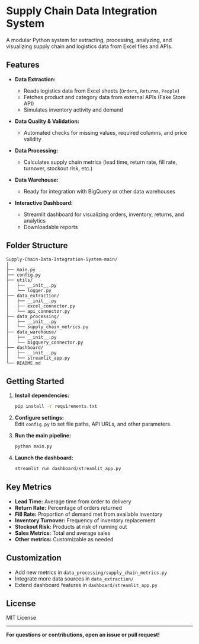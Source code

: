 # Supply Chain Data Integration System

A modular Python system for extracting, processing, analyzing, and visualizing supply chain and logistics data from Excel files and APIs.

## Features

- **Data Extraction:**  
  - Reads logistics data from Excel sheets (`Orders`, `Returns`, `People`)
  - Fetches product and category data from external APIs (Fake Store API)
  - Simulates inventory activity and demand

- **Data Quality & Validation:**  
  - Automated checks for missing values, required columns, and price validity

- **Data Processing:**  
  - Calculates supply chain metrics (lead time, return rate, fill rate, turnover, stockout risk, etc.)

- **Data Warehouse:**  
  - Ready for integration with BigQuery or other data warehouses

- **Interactive Dashboard:**  
  - Streamlit dashboard for visualizing orders, inventory, returns, and analytics
  - Downloadable reports

## Folder Structure

```
Supply-Chain-Data-Integration-System-main/
│
├── main.py
├── config.py
├── utils/
│   ├── __init__.py
│   └── logger.py
├── data_extraction/
│   ├── __init__.py
│   ├── excel_connector.py
│   └── api_connector.py
├── data_processing/
│   ├── __init__.py
│   └── supply_chain_metrics.py
├── data_warehouse/
│   ├── __init__.py
│   └── bigquery_connector.py
├── dashboard/
│   ├── __init__.py
│   └── streamlit_app.py
└── README.md
```

## Getting Started

1. **Install dependencies:**
    ```sh
    pip install -r requirements.txt
    ```

2. **Configure settings:**  
   Edit `config.py` to set file paths, API URLs, and other parameters.

3. **Run the main pipeline:**
    ```sh
    python main.py
    ```

4. **Launch the dashboard:**
    ```sh
    streamlit run dashboard/streamlit_app.py
    ```

## Key Metrics

- **Lead Time:** Average time from order to delivery
- **Return Rate:** Percentage of orders returned
- **Fill Rate:** Proportion of demand met from available inventory
- **Inventory Turnover:** Frequency of inventory replacement
- **Stockout Risk:** Products at risk of running out
- **Sales Metrics:** Total and average sales
- **Other metrics:** Customizable as needed

## Customization

- Add new metrics in `data_processing/supply_chain_metrics.py`
- Integrate more data sources in `data_extraction/`
- Extend dashboard features in `dashboard/streamlit_app.py`

## License

MIT License

---

**For questions or contributions, open an issue or pull request!**